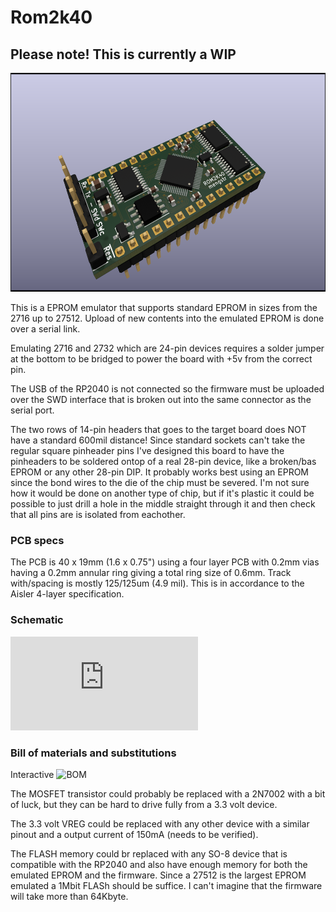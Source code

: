 # Rom2k40
## Please note! This is currently a WIP

<img src="https://github.com/mengstr/Rom2k40/blob/main/Images/Rom2k40-Side.png" height="350">

This is a EPROM emulator that supports standard EPROM in sizes from the 2716 up to 27512. Upload of new contents into the emulated EPROM is done over a serial link.

Emulating 2716 and 2732 which are 24-pin devices requires a solder jumper at the bottom to be bridged to power the board with +5v from the correct pin.

The USB of the RP2040 is not connected so the firmware must be uploaded over the SWD interface that is broken out into the same connector as the serial port.

The two rows of 14-pin headers that goes to the target board does NOT have a standard 600mil distance! Since standard sockets can't take the regular square pinheader pins I've designed this board to have the pinheaders to be soldered ontop of a real 28-pin device, like a broken/bas EPROM or any other 28-pin DIP. It probably works best using an EPROM since the bond wires to the die of the chip must be severed.  I'm not sure how it would be done on another type of chip, but if it's plastic it could be possible to just drill a hole in the middle straight through it and then check that all pins are is isolated from eachother.

### PCB specs

The PCB is 40 x 19mm (1.6 x 0.75") using a four layer PCB with 0.2mm vias having a 0.2mm annular ring giving a total ring size of 0.6mm. Track with/spacing is mostly 125/125um (4.9 mil). This is in accordance to the Aisler 4-layer specification.

### Schematic

![PDF schematic availabe here](https://github.com/mengstr/Rom2k40/blob/main/Images/Rom2K40.pdf)

### Bill of materials and substitutions

Interactive ![BOM](http://htmlpreview.github.io/?https://github.com/mengstr/Rom2k40/blob/main/Bom/ibom.html)

The MOSFET transistor could probably be replaced with a 2N7002 with a bit of luck, but they can be hard to drive fully from a 3.3 volt device.

The 3.3 volt VREG could be replaced with any other device with a similar pinout and a output current of 150mA (needs to be verified).

The FLASH memory could br replaced with any SO-8 device that is compatible with the RP2040 and also have enough memory for both the emulated EPROM and the firmware. Since a 27512 is the largest EPROM emulated a 1Mbit FLASh should be suffice. I can't imagine that the firmware will take more than 64Kbyte.




